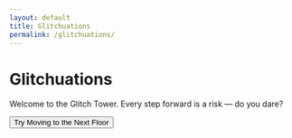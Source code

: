 ```yaml
---
layout: default
title: Glitchuations
permalink: /glitchuations/
---
```


# <span class="glitch" data-text="Glitchuations">Glitchuations</span>

Welcome to the Glitch Tower. Every step forward is a risk — do you dare?

<button onclick="moveFloor()">Try Moving to the Next Floor</button>
<p id="result"></p>

<script>
function moveFloor() {
  const chance = Math.random();
  if (chance > 0.6) {
    document.getElementById("result").innerText = "✨ You move up a floor!";
  } else {
    document.getElementById("result").innerText = "💥 Glitch! You’re stuck.";
  }
}
</script>
